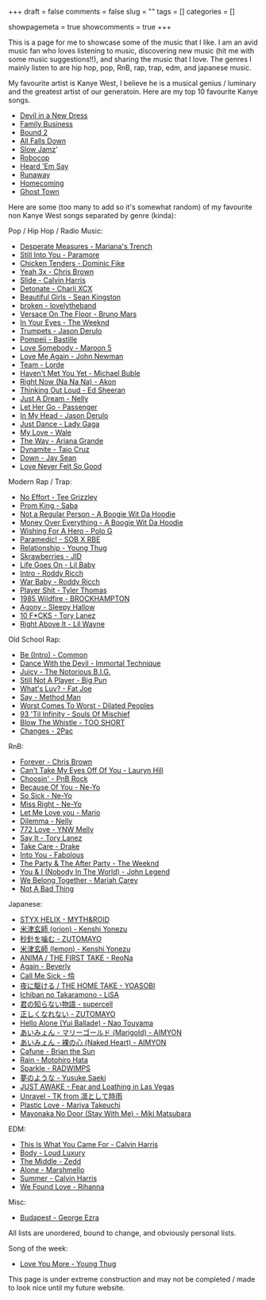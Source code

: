 +++ 
draft = false 
comments = false 
slug = "" 
tags = []
categories = []

showpagemeta = true
showcomments = true
+++

This is a page for me to showcase some of the music that I like. I am an avid music fan who loves listening to music, discovering new music (hit me with some music suggestions!!), and sharing the music that I love. The genres I mainly listen to are hip hop, pop, RnB, rap, trap, edm, and japanese music.

My favourite artist is Kanye West, I believe he is a musical genius / luminary and the greatest artist of our generatoin. Here are my top 10 favourite Kanye songs.

*   [Devil in a New Dress](https://www.youtube.com/watch?v=sk3rpYkiHe8)
*   [Family Business](https://www.youtube.com/watch?v=JwAjANmjajc)
*   [Bound 2](https://www.youtube.com/watch?v=BBAtAM7vtgc)
*   [All Falls Down](https://www.youtube.com/watch?v=8kyWDhB_QeI)
*   [Slow Jamz](https://www.youtube.com/watch?v=raWSH1KrgFI)'
*   [Robocop](https://www.youtube.com/watch?v=kVl__NgDAdw)
*   [Heard 'Em Say](https://www.youtube.com/watch?v=elVF7oG0pQs)
*   [Runaway](https://www.youtube.com/watch?v=VhEoCOWUtcU)
*   [Homecoming](https://www.youtube.com/watch?v=LQ488QrqGE4)
*   [Ghost Town](https://www.youtube.com/watch?v=qAsHVwl-MU4)  

Here are some (too many to add so it's somewhat random) of my favourite non Kanye West songs separated by genre (kinda):

Pop / Hip Hop / Radio Music:

*   [Desperate Measures - Mariana's Trench](https://www.youtube.com/watch?v=x_QMyMlQiQo)
*   [Still Into You - Paramore](https://www.youtube.com/watch?v=B7Ei5JkZpTE)
*   [Chicken Tenders - Dominic Fike](https://www.youtube.com/watch?v=ELS3sv5g8_k)
*   [Yeah 3x - Chris Brown](https://www.youtube.com/watch?v=3mC2ixOAivA)
*   [Slide - Calvin Harris](https://www.youtube.com/watch?v=8Ee4QjCEHHc)
*   [Detonate - Charli XCX](https://www.youtube.com/watch?v=f-NS9hnmWN4)
*   [Beautiful Girls - Sean Kingston](https://www.youtube.com/watch?v=MrTz5xjmso4)
*   [broken - lovelytheband](https://www.youtube.com/watch?v=_yX_z1j6yzs)
*   [Versace On The Floor - Bruno Mars](https://www.youtube.com/watch?v=L9GR5l1uGrY)
*   [In Your Eyes - The Weeknd](https://www.youtube.com/watch?v=E3QiD99jPAg)
*   [Trumpets - Jason Derulo](https://www.youtube.com/watch?v=SnZ-YUpEWOY)
*   [Pompeii - Bastille](https://www.youtube.com/watch?v=m326LNIRB3k)
*   [Love Somebody - Maroon 5](https://www.youtube.com/watch?v=Y_CNyI1ABmk)
*   [Love Me Again - John Newman](https://www.youtube.com/watch?v=CfihYWRWRTQ)
*   [Team - Lorde](https://www.youtube.com/watch?v=biUnzjsuehA)
*   [Haven't Met You Yet - Michael Buble](https://www.youtube.com/watch?v=oBpvsSeBh54)
*   [Right Now (Na Na Na) - Akon](https://www.youtube.com/watch?v=XB-jrLnb8J4)
*   [Thinking Out Loud - Ed Sheeran](https://www.youtube.com/watch?v=hTbeVXuWyaU)
*   [Just A Dream - Nelly](https://www.youtube.com/watch?v=N6O2ncUKvlg)
*   [Let Her Go - Passenger](https://www.youtube.com/watch?v=RBumgq5yVrA)
*   [In My Head - Jason Derulo](https://www.youtube.com/watch?v=BOYOW1s97mE)
*   [Just Dance - Lady Gaga](https://www.youtube.com/watch?v=mu3gWaOON1w)
*   [My Love - Wale](https://www.youtube.com/watch?v=PPLQKpvTba8)
*   [The Way - Ariana Grande](https://www.youtube.com/watch?v=_sV0S8qWSy0)
*   [Dynamite - Taio Cruz](https://www.youtube.com/watch?v=kJNyjdpT1vo)
*   [Down - Jay Sean](https://www.youtube.com/watch?v=ehZECQUvMhE)
*   [Love Never Felt So Good](https://www.youtube.com/watch?v=Y8ygKnBtKAk)

Modern Rap / Trap:

*   [No Effort - Tee Grizzley](https://www.youtube.com/watch?v=wMbvF_ZKJFo)
*   [Prom King - Saba](https://www.youtube.com/watch?v=_6ZsSWlcEDo)
*   [Not a Regular Person - A Boogie Wit Da Hoodie](https://www.youtube.com/watch?v=dqtBHdFePhs)
*   [Money Over Everything - A Boogie Wit Da Hoodie](https://www.youtube.com/watch?v=AebWc48zOxg)
*   [Wishing For A Hero - Polo G](https://www.youtube.com/watch?v=14AYq_rBJUg)
*   [Paramedic! - SOB X RBE](https://www.youtube.com/watch?v=XT_mpy00ZiA)
*   [Relationship - Young Thug](https://www.youtube.com/watch?v=_DIAUbQH9Ao)
*   [Skrawberries - JID](https://www.youtube.com/watch?v=NH1wkRWdqSk)
*   [Life Goes On - Lil Baby](https://www.youtube.com/watch?v=o-uWRhi2ngE)
*   [Intro - Roddy Ricch](https://www.youtube.com/watch?v=bnfvsJT2WV0)
*   [War Baby - Roddy Ricch](https://www.youtube.com/watch?v=YK9UDVBqIBs)
*   [Player Shit - Tyler Thomas](https://www.youtube.com/watch?v=hAhVjRBtxh4)
*   [1985 Wildfire - BROCKHAMPTON](https://www.youtube.com/watch?v=dwk0juwZJk8)
*   [Agony - Sleepy Hallow](https://www.youtube.com/watch?v=fXxlUBbnAbI)
*   [10 F*CKS - Tory Lanez](https://www.youtube.com/watch?v=yh8ATN21SSo)
*   [Right Above It - Lil Wayne](https://www.youtube.com/watch?v=fPqCAo799Ac)


Old School Rap:

*   [Be (Intro) - Common](https://www.youtube.com/watch?v=hJwAkpfcEj4)
*   [Dance With the Devil - Immortal Technique](https://www.youtube.com/watch?v=k8yKTuvRmPE)
*   [Juicy - The Notorious B.I.G.](https://www.youtube.com/watch?v=7Y8VPQcPHhY)
*   [Still Not A Player - Big Pun](https://www.youtube.com/watch?v=BH10tiCbEB4)
*   [What's Luv? - Fat Joe](https://www.youtube.com/watch?v=S6GVu0W_--I)
*   [Say - Method Man](https://www.youtube.com/watch?v=Ol8FEugOMoc)
*   [Worst Comes To Worst - Dilated Peoples](https://www.youtube.com/watch?v=sevZEOUXpw4)
*   [93 'Til Infinity - Souls Of Mischief](https://www.youtube.com/watch?v=fXJc2NYwHjw)
*   [Blow The Whistle - TOO SHORT](https://www.youtube.com/watch?v=CBJtzEKetBM)
*   [Changes - 2Pac](https://www.youtube.com/watch?v=eXvBjCO19QY)

RnB:

*   [Forever - Chris Brown](https://www.youtube.com/watch?v=5sMKX22BHeE)
*   [Can't Take My Eyes Off Of You - Lauryn Hill](https://www.youtube.com/watch?v=wVzvXW9bo5U)
*   [Choosin' - PnB Rock](https://www.youtube.com/watch?v=Fr5B4nkLTQc)
*   [Because Of You - Ne-Yo](https://www.youtube.com/watch?v=atz_aZA3rf0)
*   [So Sick - Ne-Yo](https://www.youtube.com/watch?v=mqvvaOQWsBM)
*   [Miss Right - Ne-Yo](https://www.youtube.com/watch?v=W3INgGDP44E)
*   [Let Me Love you - Mario](https://www.youtube.com/watch?v=H64QG4UsrGI)
*   [Dilemma - Nelly](https://www.youtube.com/watch?v=WwJm5hnWv6E)
*   [772 Love - YNW Melly](https://www.youtube.com/watch?v=MCwlA7lsv8I)
*   [Say It - Tory Lanez](https://www.youtube.com/watch?v=MJZ-HAJDONw)
*   [Take Care - Drake](https://www.youtube.com/watch?v=LQ1cE0rt0cY)
*   [Into You - Fabolous](https://www.youtube.com/watch?v=NHPpA73JkuQ)
*   [The Party & The After Party - The Weeknd](https://www.youtube.com/watch?v=BgbkezO-lWY)
*   [You & I (Nobody In The World) - John Legend](https://www.youtube.com/watch?v=J5TMPEfH2eg)
*   [We Belong Together - Mariah Carey](https://www.youtube.com/watch?v=0habxsuXW4g)
*   [Not A Bad Thing](https://www.youtube.com/watch?v=Y8ygKnBtKAk)

Japanese:

*   [STYX HELIX - MYTH&ROID](https://www.youtube.com/watch?v=tIhL2KHVdgE)
*   [米津玄師 (orion) - Kenshi Yonezu](https://www.youtube.com/watch?v=lzAyrgSqeeE)
*   [秒針を噛む - ZUTOMAYO](https://www.youtube.com/watch?v=GJI4Gv7NbmE&list=RDEMWXVIjg8ng0Vne5Slky9CPQ&index=4)
*   [米津玄師 (lemon) - Kenshi Yonezu](https://www.youtube.com/watch?v=SX_ViT4Ra7k)
*   [ANIMA / THE FIRST TAKE - ReoNa](https://www.youtube.com/watch?v=r-4XumkB2Yg)
*   [Again - Beverly](https://www.youtube.com/watch?v=-T1m089pABo)
*   [Call Me Sick - 伶](https://www.youtube.com/watch?v=vIWCu2WQuK0)
*   [夜に駆ける / THE HOME TAKE - YOASOBI](https://www.youtube.com/watch?v=j1hft9Wjq9U)
*   [Ichiban no Takaramono - LiSA](https://www.youtube.com/watch?v=tm7Xf9818FM)
*   [君の知らない物語 - supercell](https://www.youtube.com/watch?v=EDE514XIJfU)
*   [正しくなれない - ZUTOMAYO](https://www.youtube.com/watch?v=HGKGPlhE2Wg)
*   [Hello Alone (Yui Ballade) - Nao Touyama](https://www.youtube.com/watch?v=n5jKH10NStw)
*   [あいみょん - マリーゴールド (Marigold) - AIMYON](https://www.youtube.com/watch?v=0xSiBpUdW4E)
*   [あいみょん - 裸の心 (Naked Heart) - AIMYON](https://www.youtube.com/watch?v=yOAwvRmVIyo)
*   [Cafune - Brian the Sun](https://www.youtube.com/watch?v=mrGuvyRcI5c)
*   [Rain - Motohiro Hata](https://www.youtube.com/watch?v=cpwaQLlaNDs)
*   [Sparkle - RADWIMPS](https://www.youtube.com/watch?v=K_7To_y9IAM)
*   [夢のような - Yusuke Saeki](https://www.youtube.com/watch?v=LSvzOYlw-tQ)
*   [JUST AWAKE - Fear and Loathing in Las Vegas](https://www.youtube.com/watch?v=DU5unyrT0YY)
*   [Unravel - TK from 凛として時雨](https://www.youtube.com/watch?v=Fve_lHIPa-I)
*   [Plastic Love - Mariya Takeuchi](https://www.youtube.com/watch?v=9Gj47G2e1Jc)
*   [Mayonaka No Door (Stay With Me) - Miki Matsubara](https://www.youtube.com/watch?v=36uDReSdFDU)

EDM:

*   [This Is What You Came For - Calvin Harris](https://www.youtube.com/watch?v=kOkQ4T5WO9E)
*   [Body - Loud Luxury](https://www.youtube.com/watch?v=IetIg7y5k3A)
*   [The Middle - Zedd](https://www.youtube.com/watch?v=xQzS3JnZQZM)
*   [Alone - Marshmello](https://www.youtube.com/watch?v=nR5l-1lmkkI)
*   [Summer - Calvin Harris](https://www.youtube.com/watch?v=McEoTIqoRKk)
*   [We Found Love - Rihanna](https://www.youtube.com/watch?v=NsvzFqrsnfA)

Misc: 

*   [Budapest - George Ezra](https://www.youtube.com/watch?v=VHrLPs3_1Fs)

All lists are unordered, bound to change, and obviously personal lists.

Song of the week:

*   [Love You More - Young Thug](https://www.youtube.com/watch?v=kqBXJXb3krU)

This page is under extreme construction and may not be completed / made to look nice until my future website. 